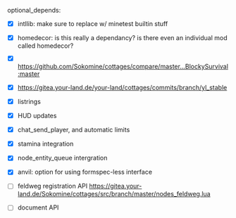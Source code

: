 optional_depends:
* [x] intllib: make sure to replace w/ minetest builtin stuff
* [x] homedecor: is this really a dependancy? is there even an individual mod called homedecor?

* [x] https://github.com/Sokomine/cottages/compare/master...BlockySurvival:master
* [x] https://gitea.your-land.de/your-land/cottages/commits/branch/yl_stable

* [x] listrings
* [x] HUD updates
* [x] chat_send_player, and automatic limits

* [x] stamina integration
* [x] node_entity_queue intergration

* [x] anvil: option for using formspec-less interface
* [ ] feldweg registration API https://gitea.your-land.de/Sokomine/cottages/src/branch/master/nodes_feldweg.lua

* [ ] document API
